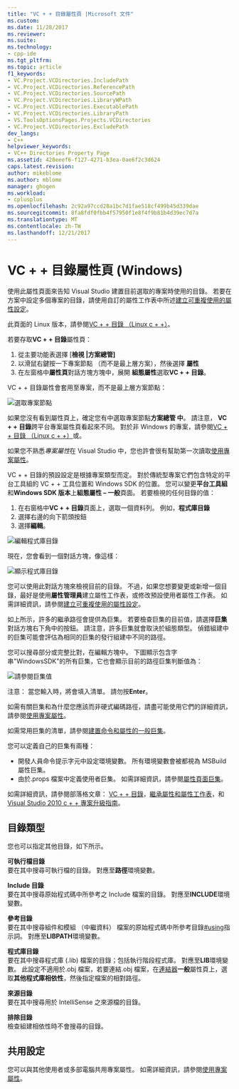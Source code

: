 ```yaml
---
title: "VC + + 目錄屬性頁 |Microsoft 文件"
ms.custom: 
ms.date: 11/28/2017
ms.reviewer: 
ms.suite: 
ms.technology:
- cpp-ide
ms.tgt_pltfrm: 
ms.topic: article
f1_keywords:
- VC.Project.VCDirectories.IncludePath
- VC.Project.VCDirectories.ReferencePath
- VC.Project.VCDirectories.SourcePath
- VC.Project.VCDirectories.LibraryWPath
- VC.Project.VCDirectories.ExecutablePath
- VC.Project.VCDirectories.LibraryPath
- VS.ToolsOptionsPages.Projects.VCDirectories
- VC.Project.VCDirectories.ExcludePath
dev_langs:
- C++
helpviewer_keywords:
- VC++ Directories Property Page
ms.assetid: 428eeef6-f127-4271-b3ea-0ae6f2c3d624
caps.latest.revision: 
author: mikeblome
ms.author: mblome
manager: ghogen
ms.workload:
- cplusplus
ms.openlocfilehash: 2c92a97ccd28a1bc7d1fae518cf499b45d339dae
ms.sourcegitcommit: 8fa8fdf0fbb4f57950f1e8f4f9b81b4d39ec7d7a
ms.translationtype: MT
ms.contentlocale: zh-TW
ms.lasthandoff: 12/21/2017
---
```

# <a name="vc-directories-property-page-windows"></a>VC + + 目錄屬性頁 (Windows)

使用此屬性頁面來告知 Visual Studio 建置目前選取的專案時使用的目錄。 若要在方案中設定多個專案的目錄，請使用自訂的屬性工作表中所述[建立可重複使用的屬性設定](working-with-project-properties.md#bkmkPropertySheets)。

此頁面的 Linux 版本，請參閱[VC + + 目錄 （Linux c + +）](../linux/prop-pages/directories-linux.md)。   

若要存取**VC + + 目錄**屬性頁：

1. 從主要功能表選擇 [**檢視 |方案總管]**
1. 以滑鼠右鍵按一下專案節點 （而不是最上層方案），然後選擇 **屬性**
1. 在左窗格中**屬性頁**對話方塊方塊中，展開 **組態屬性**選取**VC + + 目錄**。  

VC + + 目錄屬性會套用至專案，而不是最上層方案節點：

![選取專案節點](media/vcppdir.png "選取專案節點，請參閱 VC + + 目錄屬性")

如果您沒有看到屬性頁上，確定您有中選取專案節點**方案總管 中**。 請注意， **VC + + 目錄**跨平台專案屬性頁看起來不同。 對於非 Windows 的專案，請參閱[VC + + 目錄 （Linux c + +）](../linux/prop-pages/directories-linux.md)或。 
 
如果您不熟悉*專案屬性*在 Visual Studio 中，您也許會很有幫助第一次讀取[使用專案屬性](working-with-project-properties.md)。 
 
VC + + 目錄的預設設定是根據專案類型而定。 對於傳統型專案它們包含特定的平台工具組的 VC + + 工具位置和 Windows SDK 的位置。 您可以變更**平台工具組**和**Windows SDK 版本**上**組態屬性 – 一般**頁面。 若要檢視的任何目錄的值：

1. 在右窗格中**VC + + 目錄**頁面上，選取一個資料列。 例如，**程式庫目錄**
1. 選擇右邊的向下箭頭按鈕
1. 選擇**編輯**。

![編輯程式庫目錄](media/vcppdir_libdir_edit.png "對話方塊，以編輯的程式庫路徑")

現在，您會看到一個對話方塊，像這樣： 

![顯示程式庫目錄](media/vcppdir_libdir.png "對話方塊來新增或移除程式庫路徑")

您可以使用此對話方塊來檢視目前的目錄。 不過，如果您想要變更或新增一個目錄，最好是使用**屬性管理員**建立屬性工作表，或修改預設使用者屬性工作表。 如需詳細資訊，請參閱[建立可重複使用的屬性設定](working-with-project-properties.md#bkmkPropertySheets)。

如上所示，許多的繼承路徑會提供為巨集。  若要檢查巨集的目前值，請選擇**巨集**對話方塊右下角中的按鈕。 請注意，許多巨集就會取決於組態類型。 偵錯組建中的巨集可能會評估為相同的巨集的發行組建中不同的路徑。 

您可以搜尋部分或完整比對，在編輯方塊中。 下圖顯示包含字串"WindowsSDK"的所有巨集，它也會顯示目前的路徑巨集判斷值為：

![請參閱巨集值](media/vcppdir_libdir_macros.png "對話方塊，以編輯巨集")

注意： 當您輸入時，將會填入清單。 請勿按**Enter**。

如需有關巨集和為什麼您應該而非硬式編碼路徑，請盡可能使用它們的詳細資訊，請參閱[使用專案屬性](../ide/working-with-project-properties.md#bkmkPropertiesVersusMacros)。 

如需常用巨集的清單，請參閱[建置命令和屬性的一般巨集](https://docs.microsoft.com/en-us/cpp/ide/common-macros-for-build-commands-and-properties)。

您可以定義自己的巨集有兩種：
-   開發人員命令提示字元中設定環境變數。 所有環境變數會被都視為 MSBuild 屬性巨集。
-   由於.props 檔案中定義使用者巨集。 如需詳細資訊，請參閱[屬性頁面巨集](working-with-project-properties.md#bkmkPropertiesVersusMacros)。 

如需詳細資訊，請參閱部落格文章： [VC + + 目錄](http://blogs.msdn.com/b/vsproject/archive/2009/07/07/vc-directories.aspx)，[繼承屬性和屬性工作表](http://blogs.msdn.com/b/vsproject/archive/2009/06/23/inherited-properties-and-property-sheets.aspx)，和[Visual Studio 2010 c + + 專案升級指南](http://blogs.msdn.com/b/vcblog/archive/2010/03/02/visual-studio-2010-c-project-upgrade-guide.aspx)。  
  
## <a name="directory-types"></a>目錄類型

您也可以指定其他目錄，如下所示。  
  
**可執行檔目錄**  
要在其中搜尋可執行檔的目錄。 對應至**路徑**環境變數。

**Include 目錄**  
要在其中搜尋原始程式碼中所參考之 Include 檔案的目錄。 對應至**INCLUDE**環境變數。

**參考目錄**  
 要在其中搜尋組件和模組 （中繼資料） 檔案的原始程式碼中所參考目錄[#using](../preprocessor/hash-using-directive-cpp.md)指示詞。 對應至**LIBPATH**環境變數。

**程式庫目錄**  
要在其中搜尋程式庫 (.lib) 檔案的目錄；包括執行階段程式庫。 對應至**LIB**環境變數。 此設定不適用於.obj 檔案，若要連結.obj 檔案，在[連結器](../ide/linker-property-pages.md)**一般**屬性頁上，選取**其他程式庫相依性**，然後指定檔案的相對路徑。

**來源目錄**  
要在其中搜尋用於 IntelliSense 之來源檔的目錄。

**排除目錄**  
檢查組建相依性時不會搜尋的目錄。

## <a name="sharing-the-settings"></a>共用設定

您可以與其他使用者或多部電腦共用專案屬性。 如需詳細資訊，請參閱[使用專案屬性](../ide/working-with-project-properties.md)。
